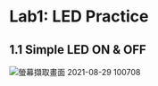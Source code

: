 # Lab1: LED Practice

## 1.1 Simple LED ON & OFF

![螢幕擷取畫面 2021-08-29 100708](https://user-images.githubusercontent.com/89327102/131235843-8b5f62d0-4cf0-4cc6-b454-9489f1bd436a.jpg)

